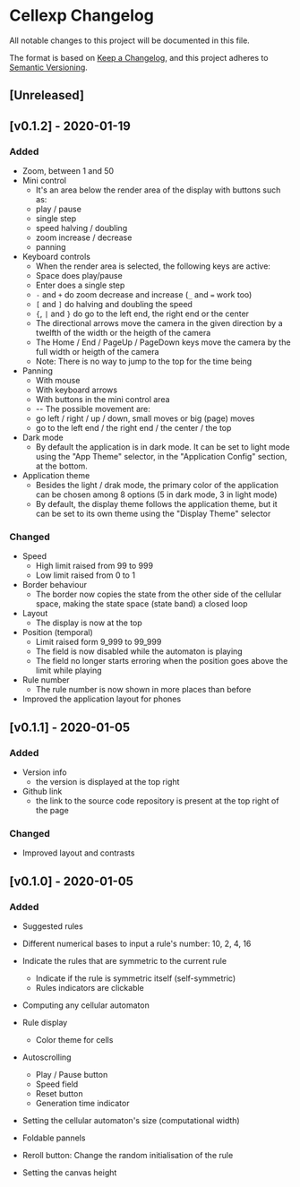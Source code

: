 # Cellexp Changelog

All notable changes to this project will be documented in this file.

The format is based on [Keep a Changelog](https://keepachangelog.com/en/1.0.0/),
and this project adheres to [Semantic Versioning](https://semver.org/spec/v2.0.0.html).

## [Unreleased]

## [v0.1.2] - 2020-01-19

### Added

- Zoom, between 1 and 50
- Mini control
  - It's an area below the render area of the display with buttons such as:
  - play / pause
  - single step
  - speed halving / doubling
  - zoom increase / decrease
  - panning
- Keyboard controls
  - When the render area is selected, the following keys are active:
  - Space does play/pause
  - Enter does a single step
  - `-` and `+` do zoom decrease and increase (`_` and `=` work too)
  - `[` and `]` do halving and doubling the speed
  - `{`, `|` and `}` do go to the left end, the right end or the center
  - The directional arrows move the camera in the given direction by a twelfth
    of the width or the heigth of the camera
  - The Home / End / PageUp / PageDown keys move the camera by the full width or heigth of the camera
  - Note: There is no way to jump to the top for the time being
- Panning
  - With mouse
  - With keyboard arrows
  - With buttons in the mini control area
  - -- The possible movement are:
  - go left / right / up / down, small moves or big (page) moves
  - go to the left end / the right end / the center / the top
- Dark mode
  - By default the application is in dark mode. It can be set to light mode
    using the "App Theme" selector, in the "Application Config" section, at the bottom.
- Application theme
  - Besides the light / drak mode, the primary color of the application can be
    chosen among 8 options (5 in dark mode, 3 in light mode)
  - By default, the display theme follows the application theme, but it can be
    set to its own theme using the "Display Theme" selector

### Changed

- Speed
  - High limit raised from 99 to 999
  - Low limit raised from 0 to 1
- Border behaviour
  - The border now copies the state from the other side of the cellular space,
    making the state space (state band) a closed loop
- Layout
  - The display is now at the top
- Position (temporal)
  - Limit raised form 9_999 to 99_999
  - The field is now disabled while the automaton is playing
  - The field no longer starts erroring when the position goes above the limit
    while playing
- Rule number
  - The rule number is now shown in more places than before
- Improved the application layout for phones

## [v0.1.1] - 2020-01-05

### Added

- Version info
  - the version is displayed at the top right
- Github link
  - the link to the source code repository is present at the top right of the
    page

### Changed

- Improved layout and contrasts

## [v0.1.0] - 2020-01-05

### Added

- Suggested rules
- Different numerical bases to input a rule's number: 10, 2, 4, 16
- Indicate the rules that are symmetric to the current rule
  - Indicate if the rule is symmetric itself (self-symmetric)
  - Rules indicators are clickable
- Computing any cellular automaton
- Rule display
  - Color theme for cells
- Autoscrolling

  - Play / Pause button
  - Speed field
  - Reset button
  - Generation time indicator

- Setting the cellular automaton's size (computational width)
- Foldable pannels
- Reroll button: Change the random initialisation of the rule
- Setting the canvas height
